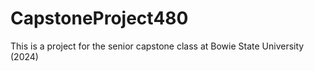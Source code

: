 # CapstoneProject480
This is a project for the senior capstone class at Bowie State University (2024)
